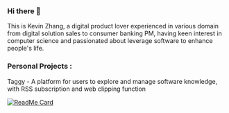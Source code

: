 ### Hi there 👋


This is Kevin Zhang, a digital product lover experienced in various domain from digital solution sales to consumer banking PM, having keen interest in computer science and passionated about leverage software to enhance people's life.

### Personal Projects :</br>

Taggy - A platform for users to explore and manage software knowledge, with RSS subscription and web clipping function

[![ReadMe Card](https://github-readme-stats.vercel.app/api/pin/?username=KevinZTW&repo=Taggy)](https://github.com/KevinZTW/Taggy.git)</br>






